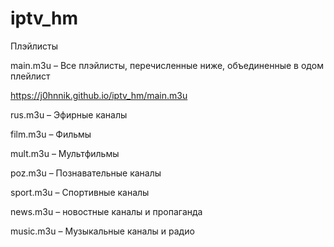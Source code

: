 # iptv_hm
Плэйлисты

main.m3u    – Все плэйлисты, перечисленные ниже, объединенные в одом плейлист

https://j0hnnik.github.io/iptv_hm/main.m3u

rus.m3u      – Эфирные каналы

film.m3u    – Фильмы

mult.m3u    – Мультфильмы

poz.m3u    – Познавательные каналы

sport.m3u    – Спортивные каналы

news.m3u    – новостные каналы и пропаганда

music.m3u    – Музыкальные каналы и радио
